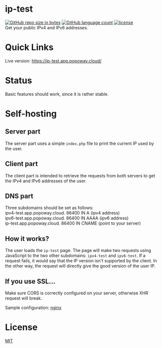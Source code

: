 # ip-test
[![GitHub repo size in bytes](https://img.shields.io/github/repo-size/popoway/ip-test.svg)](https://github.com/popoway/ip-test/releases)
[![GitHub language count](https://img.shields.io/github/languages/count/popoway/ip-test.svg)](https://github.com/popoway/ip-test/search?l=JSON&type=Code)
[![license](https://img.shields.io/github/license/popoway/ip-test.svg)](https://github.com/popoway/ip-test/blob/master/LICENSE)  
Get your public IPv4 and IPv6 addresses.

# Quick Links

Live version: https://ip-test.app.popoway.cloud/

# Status
Basic features should work, since it is rather stable.

# Self-hosting

## Server part

The server part uses a simple `index.php` file to print the current IP used by the user.

## Client part

The client part is intended to retrieve the requests from both servers to get the IPv4 and IPv6
addresses of the user.

## DNS part

Three subdomains should be set as follows:  
ipv4-test.app.popoway.cloud.	86400	IN	A	(ipv4 address)  
ipv6-test.app.popoway.cloud.	86400	IN	AAAA	(ipv6 address)  
ip-test.app.popoway.cloud.	86400	IN	CNAME	(point to your server)

## How it works?

The user loads the `ip-test` page. The page will make two requests using
JavaScript to the two other subdomains: `ipv4-test` and `ipv6-test`. If a
request fails, it would say that the IP version isn't supported by the client.
In the other way, the request will directly give the good version of the user
IP.

## If you use SSL...

Make sure CORS is correctly configured on your server, otherwise XHR request will break.

Sample configuration: [nginx](https://github.com/popoway/ip-test/blob/master/ip-test.conf)

# License
[MIT](https://github.com/popoway/ip-test/blob/master/LICENSE)
